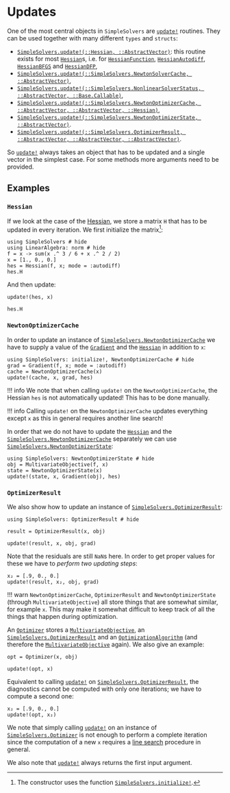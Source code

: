 # Updates

One of the most central objects in `SimpleSolvers` are [`update!`](@ref) routines. They can be used together with many different `types` and `structs`:
- [`SimpleSolvers.update!(::Hessian, ::AbstractVector)`](@ref): this routine exists for most [`Hessian`](@ref)s, i.e. for [`HessianFunction`](@ref), [`HessianAutodiff`](@ref), [`HessianBFGS`](@ref) and [`HessianDFP`](@ref),
- [`SimpleSolvers.update!(::SimpleSolvers.NewtonSolverCache, ::AbstractVector)`](@ref),
- [`SimpleSolvers.update!(::SimpleSolvers.NonlinearSolverStatus, ::AbstractVector, ::Base.Callable)`](@ref),
- [`SimpleSolvers.update!(::SimpleSolvers.NewtonOptimizerCache, ::AbstractVector, ::AbstractVector, ::Hessian)`](@ref),
- [`SimpleSolvers.update!(::SimpleSolvers.NewtonOptimizerState, ::AbstractVector)`](@ref).
- [`SimpleSolvers.update!(::SimpleSolvers.OptimizerResult, ::AbstractVector, ::AbstractVector, ::AbstractVector)`](@ref).

So [`update!`](@ref) always takes an object that has to be updated and a single vector in the simplest case. For some methods more arguments need to be provided. 

## Examples

### `Hessian`

If we look at the case of the [Hessian](@ref "Hessians"), we store a matrix ``H`` that has to be updated in every iteration. We first initialize the matrix[^1]:

[^1]: The constructor uses the function [`SimpleSolvers.initialize!`](@ref).

```@example update
using SimpleSolvers # hide
using LinearAlgebra: norm # hide
f = x -> sum(x .^ 3 / 6 + x .^ 2 / 2)
x = [1., 0., 0.]
hes = Hessian(f, x; mode = :autodiff)
hes.H
```

And then update:

```@example update
update!(hes, x)

hes.H
```

### `NewtonOptimizerCache`

In order to update an instance of [`SimpleSolvers.NewtonOptimizerCache`](@ref) we have to supply a value of the [`Gradient`](@ref) and the [`Hessian`](@ref) in addition to `x`:

```@example update
using SimpleSolvers: initialize!, NewtonOptimizerCache # hide
grad = Gradient(f, x; mode = :autodiff)
cache = NewtonOptimizerCache(x)
update!(cache, x, grad, hes)
```

!!! info
    We note that when calling `update!` on the `NewtonOptimizerCache`, the Hessian `hes` is not automatically updated! This has to be done manually.

!!! info
    Calling `update!` on the `NewtonOptimizerCache` updates everything except `x` as this in general requires another line search!

In order that we do not have to update the [`Hessian`](@ref) and the [`SimpleSolvers.NewtonOptimizerCache`](@ref) separately we can use [`SimpleSolvers.NewtonOptimizerState`](@ref):

```@example update
using SimpleSolvers: NewtonOptimizerState # hide
obj = MultivariateObjective(f, x)
state = NewtonOptimizerState(x)
update!(state, x, Gradient(obj), hes)
```

### `OptimizerResult`

We also show how to update an instance of [`SimpleSolvers.OptimizerResult`](@ref):

```@example update
using SimpleSolvers: OptimizerResult # hide

result = OptimizerResult(x, obj)

update!(result, x, obj, grad)
```

Note that the residuals are still `NaN`s here. In order to get proper values for these we have to *perform two updating steps*:

```@example update
x₂ = [.9, 0., 0.]
update!(result, x₂, obj, grad)
```

!!! warn
    `NewtonOptimizerCache`, `OptimizerResult` and `NewtonOptimizerState` (through `MultivariateObjective`) all store things that are somewhat similar, for example `x`. This may make it somewhat difficult to keep track of all the things that happen during optimization.

An [`Optimizer`](@ref) stores a [`MultivariateObjective`](@ref), an [`SimpleSolvers.OptimizerResult`](@ref) and an [`OptimizationAlgorithm`](@ref) (and therefore the [`MultivariateObjective`](@ref) again). We also give an example:

```@example update
opt = Optimizer(x, obj)

update!(opt, x)
```

Equivalent to calling [`update!`](@ref) on [`SimpleSolvers.OptimizerResult`](@ref), the diagnostics cannot be computed with only one iterations; we have to compute a second one:

```@example update
x₂ = [.9, 0., 0.]
update!(opt, x₂)
```

We note that simply calling [`update!`](@ref) on an instance of [`SimpleSolvers.Optimizer`](@ref) is not enough to perform a complete iteration since the computation of a new ``x`` requires a [line search](@ref "Line Search") procedure in general.

We also note that [`update!`](@ref) always returns the first input argument.